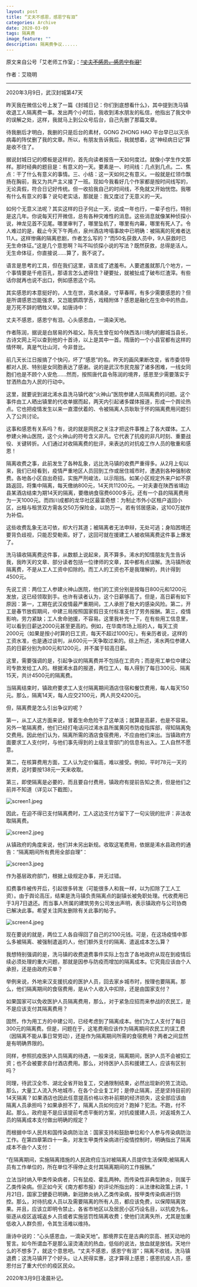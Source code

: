 ```yaml
---
layout: post
title: “丈夫不感恩，感恩宁有泪”
categories: Archive
date: 2020-03-09
tags: 隔离费
image_feature: ""
description: 隔离费争议......
---
```


原文来自公号「艾老师工作室」：~~[“丈夫不感恩，感恩宁有泪”](https://mp.weixin.qq.com/s/QBLGWgQJbX0unE34ufxzsw)~~

作者：艾晓明

---

2020年3月9日，武汉封城第47天

昨天我在微信公号上发了一篇《封城日记：你们到底想看什么》，其中提到洗马镇收退工人隔离费一事。发出两个小时后，我收到浠水朋友的私信，他指出了我文中的误解之处，这样，我就马上到公众号后台，自己先删了那篇文章。

待我删后才明白，我删的只是后台的素材，GONG ZHONG HAO 平台早已以灭杀病毒的阵仗删了我的文章。所以，有朋友告诉我后，我就想着，这“神经病日记”算是收不住了。

据说封城日记的模板是这样的，首先向读者报告一天如何度过。就像小学生作文那样。那时经典的题目是：有意义的一天。要素是一、时间线：几点到几点。二、焦点：干了什么有意义的事情。三、小结：这一天如何之有意义。一般就是红领巾飘扬在胸前，我又为共产主义接了一班。现如今我看好几个作家都是按时间线写的，无论真假，符合日记好传统。但一收拾我自己的时间线，不免就又开始恍惚。我哪有什么有意义的事？说句老实话，那就是：我又度过了无意义的一天。

如何个无意义法呢？其实这样的日子何止一天，说成一年也行，一辈子也行。特别是这几年。你说每天打开微信，总有各种灾难性的消息。这些消息就像某种侦探小说，神龙见首不见尾。哪里审判了，哪里坠机了，哪里有内幕，哪里有死人了。令人难过的是，截止今天下午两点，泉州酒店垮塌事故中已明确：被隔离的死难者达11人。这样惨痛的隔离悲剧，作者怎么写的？“而50名获救人员中，9人获救时已无生命体征。”这是几个意思啊？叫不叫侦探小说的写法？既然获救，总得是活人。无生命体征，你直接说……算了，我不说了。

语言是思考的工具，但在我们这里，语言成了遮羞布。人要遮羞就那几个地方，一个事情要是千疮百孔，那语言怎么遮得住？硬要扯，就被扯成了破布烂渣滓。有些话你就再也说不出口，例如感恩这个词。

其实感恩的本意挺好的，人生在世，滴水涌泉，寸草春晖，有多少需要感恩的？但是所谓感恩岂能强求，又岂能鹦鹉学舌，戏精附体？感恩是融化在生命中的热血，是万死不辞的牺牲义举。如唐诗中：

丈夫不感恩，感恩宁有泪。心头感恩血，一滴染天地。

作者陈润，据说是白居易的外祖父。陈先生曾在如今陕西洛川境内的鄜城当县长，古诗文网上可以查到他的十首诗，以上是其中一首。隋唐的一个小县官都有这样的情怀啊，真是气壮山河，今非昔比。

前几天长江日报搞了个快闪，坏了“感恩”的名。昨天的画风果断改变，省市委领导都对人民、特别是女同胞表达了感谢。说的是武汉市民克服了诸多困难，一线女同胞们也是不顾个人安危……然而，按照唐代县令陈润的境界，感恩至少需要落实于甘洒热血为人民的行动中。

这里，就要说到湖北浠水县洗马镇代收“火神山”医院参建人员隔离费的问题。这个事件由工人晒出镇里的代收单据而起，两天内引起诸多媒体报道，形成一个舆论热点。它也把疫情发生以来一直潜伏着的、令被隔离人员耿耿于怀的隔离费用问题引入了公共讨论。

这事和感恩有关系吗？有，说的就是网民之关注才把这件事推上了各大媒体。工人参建火神山医院，这个火神山的符号含义非凡。它代表了抗疫的非凡时刻、重要战役、关键转折。人们通过对收隔离费的批评，来表达的对抗疫工作人员的敬重和感恩！

隔离收费之事，此前发生了各种乱象，远比洗马镇的收费严重得多。从2月上旬以来，我们已经看到，疫情严重地区人员回到工作或居住城市时，遭遇到各种强制收费。各地各小区自出奇招，实施严刑峻法，以示阻挡。如某小区规定外来户如不原路返回，将集中隔离，每天缴纳800元，14天共11200元。一对夫妻在陕西省靖边县某酒店结束为期14天的隔离，要缴纳食宿费6000多元。还有一个县的隔离费用为一天1000元。而四川成都的龙华社区最富奇想：为制止市外小区租户返回小区，出租与租赁双方需各交50万保险金，以防万一。若有邻居感染，这100万就作为补偿。

这些收费乱象无法可依，却大行其道；被隔离者无法申辩，无处可逃；身陷困境还要背负歧视，只能忍受勒索。好了，这回可就在援建工人被收隔离费这件事上爆发了。

洗马镇收隔离费这件事，从数额上说起来，真不算多。浠水的知情朋友先生告诉我，我昨天的文章、部分读者包括一位律师的文章，其中都有点误解。洗马镇所收隔离费，不是从工人工资中扣除的。而工人的工资也不是我理解的，共计得到4500元。

先说工资：两位工人参建火神山医院，他们的工资分别是按每日800元和1200元发放，这已经领取到手。也许有读者认为，这个日薪够高了。但是，高日薪有如下原因：第一，工期在武汉疫情最严重期间，工人承担了极大的感染风险。第二，开工是春节放假期间，中建三局按照国家假日支付标准支付了劳务报酬。第三，疫情影响，劳力紧缺；工人舍命驰援，不容易。这里我补充一下，在有些用工信息里，可以看到日薪达2000元甚至更高的。例如，在华南市场上班的人，每天工资2000元（如果是按小时算的日工资，每天不超过1000元）。有亲历者说，这样的工资水准，也是通过谈判，从600元一天争取过来的。综上所述，浠水两位参建人员的日薪分别为800元和1200元，并不属于较高日薪。

这里，需要强调的是，引起争议的隔离费并不包括在工资内；而是用工单位中建公司专款发给工人的。根据浠水县的报道，两位工人，每人得到了每日300元、隔离15天，共计4500元的隔离费。

当隔离结束时，镇政府要求工人支付隔离期间酒店住宿和餐饮费用，每人每天150元。那么，隔离14天，每人应交2100元，两人共交4200元。

但，隔离费是怎么引出争议的呢？ 

第一，从工人这方面来说，冒着生命危险干了这单活；就算是高薪，也是不容易。另外一笔隔离费，他们已经打电话问过浠水县所属黄冈市防疫指挥部，得知隔离免交费用。因此他们认为，隔离所需的酒店食宿费用，不应由他们来出。当镇政府方面要求工人支付时，与他们事先得到的上级主管部门的信息有出入。工人自然不愿意。

第二，在核算费用方面，工人认为定价偏高，难以接受。例如，平时78元一天的房费，这时要按138元一天来收取。

第三，即使隔离是必要的，而且要自付费用，镇政府有提前告知之责，但是他们之前并不知道（详见以下截图）。

![screen1.jpeg](https://i.loli.net/2020/03/10/1ZEWn4hUxRDvklj.jpg)

因此，在迫不得已支付隔离费时，工人这边支付方留下了一句尖锐的批评：非法收取隔离费。

![screen2.jpeg](https://i.loli.net/2020/03/10/FIVOa8MXykz2GhN.jpg)

从镇政府的角度来说，他们并未另出新规。收取这笔费用，依据是浠水县政府的通告：“隔离期间所有费用全部自理”：

![screen3.jpeg](https://i.loli.net/2020/03/10/sGhYPw2pCxLvbqf.jpg)

作为基层政府部门，根据上级规定办事，并无过错。

扣费事件被传开后，引起很多转发（可能很多人和我一样，以为扣除了工人工资）。由于舆论高压，结果是洗马镇负责隔离点的副镇长被免职处理。代收费用已于3月7日退还。而当事人所属的建筑劳务公司发出声明，表示镇政府与公司协商已解决此事。希望关注网友删除有关此事的帖子。

![screen4.jpeg](https://i.loli.net/2020/03/10/CIQkhwNDSz6BU8W.jpg)

现在要说的就是，两位工人各自得回了自己的2100元钱。可是，在这场疫情中那么多被隔离、被强制遣返的人，他们额外支付的隔离、遣返成本怎么算？

我想特别强调的是，洗马镇的收费退费事件实际上包含了各地政府从现在到疫情后续必须处理的重大问题，那就是因参与防疫而增加的隔离成本。它究竟应该由个人承担，还是由政府买单？

举例来说，外地来汉支援抗疫的医护人员，回去家乡城市时，按理也要隔离。那么，他们隔离期间的食宿费用，是从个人收入中扣除，还是由国家支付？

如果国家可以免收医护人员隔离费用，那么，对于紧急应招而来参战的农民工，是不是应该支付其隔离费用？

固然，作为用工方的中建公司，已经考虑到了隔离成本。他们为工人支付了每日300元的隔离费。但是，问题在于，这笔费用应该作为隔离期间农民工的误工费（因隔离不能从事日常劳动），还是作为隔离期间所需的食宿费用？两者之间显然是有明确界限的。

同样，参照抗疫医护人员隔离的待遇，一般来说，隔离期间，医护人员不会被扣工资；也不会被要求自付酒店费用。那么，对待医护人员和援建工人，应该有区别吗？

同理，待武汉全市、湖北全省开始复工，交通限制结束，必然出现新的劳工流动。那么，大量工人流入外地城市，在各个企业复工时；是停止隔离，还是坚持目前的14天隔离？如果酒店也因此任意提高价格以弥补前期的经济损失，这全部应该由隔离人员承担吗？如果承担不了，隔离人员如何应对？跑掉？犯法。不跑，付不起。那么，政府是不是应该提前考虑平衡的方案，对抗疫援建人员，对返城务工人员的隔离成本支付做出明确的规定？

而根据中华人民共和国传染病防治法：国家支持和鼓励单位和个人参与传染病防治工作。在第四章第四十一条，对发生甲类传染病进行疫情控制时，明确指出了隔离成本不由个人支付：

“在隔离期间，实施隔离措施的人民政府应当对被隔离人员提供生活保障;被隔离人员有工作单位的，所在单位不得停止支付其隔离期间的工作报酬。”

立法当时纳入甲类传染病者，只有鼠疫、霍乱两种。而传染性非典型肺炎，则属于乙类传染病。但正如今天《南方都市报》的评论所指出的：从法律和政策上讲，1月21日，国家卫健委已明确，新冠肺炎纳入乙类传染病，按甲类传染病进行防控。那么，对待抗疫人员以及需要隔离的所有人员，都应该免费，以保障隔离效果。并且，应该立即明令禁止，各省市地区以及居民小区巧设名目，以抗疫为名，驱逐从疫区返城返乡人员或者实施惩罚性隔离收费；使他们流离失所，尤其是加重低收入人群负担，令其生活难以维持。

唐诗中说的：“心头感恩血，一滴染天地”。那境界实在是古典的崇高、撼天动地的誓言。如今所谓血不是那么滚烫涌流的热血，低俗的说法，放血就是放钱。天地什么的不想多了，就这个意思吧。“丈夫不感恩，感恩宁有泪”；隔离不收钱，洗马镇退费；这洗马镇开了个好头。让人民得实惠，这才算得上感恩；感恩抗疫人员，感恩付出了重大代价的疫区民众。

2020年3月9日凌晨补记。